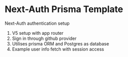 # Next-Auth Prisma Template

Next-Auth authentication setup

1. V5 setup with app router
2. Sign in through github provider
3. Utilises prisma ORM and Postgres as database
4. Example user info fetch with session access
